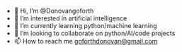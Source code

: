 - 👋 Hi, I’m @Donovangoforth
- 👀 I’m interested in artificial intelligence 
- 🌱 I’m currently learning python/machine learning 
- 💞️ I’m looking to collaborate on python/AI/code projects
- 📫 How to reach me goforthdonovan@gmail.com

<!---
Donovangoforth/Donovangoforth is a ✨ special ✨ repository because its `README.md` (this file) appears on your GitHub profile.
You can click the Preview link to take a look at your changes.
--->
